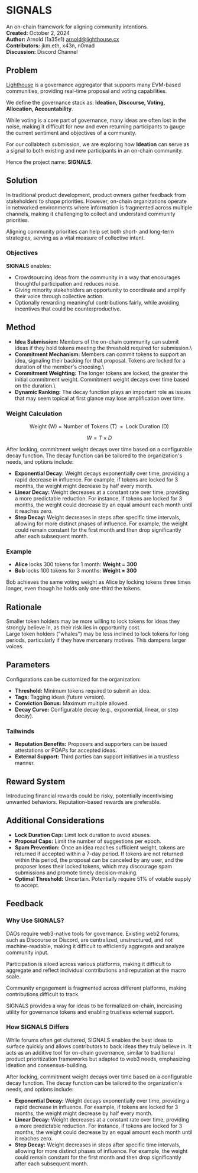 # SIGNALS

An on-chain framework for aligning community intentions.\
**Created:** October 2, 2024\
**Author:** Arnold (1a35e1) [arnold@lighthouse.cx](mailto\:arnold@lighthouse.cx)\
**Contributors:** jkm.eth, x43n, n0mad\
**Discussion:** Discord Channel

## Problem

[Lighthouse](https://lighthouse.cx) is a governance aggregator that supports many EVM-based communities, providing real-time proposal and voting capabilities.

We define the governance stack as: **Ideation, Discourse, Voting, Allocation, Accountability**.

While voting is a core part of governance, many ideas are often lost in the noise, making it difficult for new and even returning participants to gauge the current sentiment and objectives of a community.

For our collabtech submission, we are exploring how **Ideation** can serve as a signal to both existing and new participants in an on-chain community.

Hence the project name: **SIGNALS**.

## Solution

In traditional product development, product owners gather feedback from stakeholders to shape priorities. However, on-chain organizations operate in networked environments where information is fragmented across multiple channels, making it challenging to collect and understand community priorities.

Aligning community priorities can help set both short- and long-term strategies, serving as a vital measure of collective intent.

### Objectives

**SIGNALS** enables:

- Crowdsourcing ideas from the community in a way that encourages thoughtful participation and reduces noise.
- Giving minority stakeholders an opportunity to coordinate and amplify their voice through collective action.
- Optionally rewarding meaningful contributions fairly, while avoiding incentives that could be counterproductive.

## Method

* **Idea Submission:** Members of the on-chain community can submit ideas if they hold tokens meeting the threshold required for submission.\
* **Commitment Mechanism:** Members can commit tokens to support an idea, signaling their backing for that proposal. Tokens are locked for a duration of the member's choosing.\
* **Commitment Weighting:** The longer tokens are locked, the greater the initial commitment weight. Commitment weight decays over time based on the duration.\
* **Dynamic Ranking:** The decay function plays an important role as issues that may seem topical at first glance may lose amplification over time.

### Weight Calculation

$$
\text{Weight (W) = Number of Tokens (T) } \times \text{ Lock Duration (D)}
$$

$$
W = T \times D
$$

After locking, commitment weight decays over time based on a configurable decay function. The decay function can be tailored to the organization's needs, and options include:

- **Exponential Decay:** Weight decays exponentially over time, providing a rapid decrease in influence. For example, if tokens are locked for 3 months, the weight might decrease by half every month.
- **Linear Decay:** Weight decreases at a constant rate over time, providing a more predictable reduction. For instance, if tokens are locked for 3 months, the weight could decrease by an equal amount each month until it reaches zero.
- **Step Decay:** Weight decreases in steps after specific time intervals, allowing for more distinct phases of influence. For example, the weight could remain constant for the first month and then drop significantly after each subsequent month.

### Example

- **Alice** locks 300 tokens for 1 month: **Weight = 300**
- **Bob** locks 100 tokens for 3 months: **Weight = 300**

Bob achieves the same voting weight as Alice by locking tokens three times longer, even though he holds only one-third the tokens.

## Rationale

Smaller token holders may be more willing to lock tokens for ideas they strongly believe in, as their risk lies in opportunity cost.\
Large token holders ("whales") may be less inclined to lock tokens for long periods, particularly if they have mercenary motives. This dampens larger voices.

## Parameters

Configurations can be customized for the organization:

- **Threshold:** Minimum tokens required to submit an idea.
- **Tags:** Tagging ideas (future version).
- **Conviction Bonus:** Maximum multiple allowed.
- **Decay Curve:** Configurable decay (e.g., exponential, linear, or step decay).

### Tailwinds

- **Reputation Benefits:** Proposers and supporters can be issued attestations or POAPs for accepted ideas.
- **External Support:** Third parties can support initiatives in a trustless manner.

## Reward System

Introducing financial rewards could be risky, potentially incentivising unwanted behaviors. Reputation-based rewards are preferable.

## Additional Considerations

- **Lock Duration Cap:** Limit lock duration to avoid abuses.
- **Proposal Caps:** Limit the number of suggestions per epoch.
- **Spam Prevention:** Once an idea reaches sufficient weight, tokens are returned if accepted within a 7-day period. If tokens are not returned within this period, the proposal can be canceled by any user, and the proposer loses their locked tokens, which may discourage spam submissions and promote timely decision-making.
- **Optimal Threshold:** Uncertain. Potentially require 51% of votable supply to accept.

## Feedback

### Why Use SIGNALS?

DAOs require web3-native tools for governance. Existing web2 forums, such as Discourse or Discord, are centralized, unstructured, and not machine-readable, making it difficult to efficiently aggregate and analyze community input.

Participation is siloed across various platforms, making it difficult to aggregate and reflect individual contributions and reputation at the macro scale.

Community engagement is fragmented across different platforms, making contributions difficult to track.

SIGNALS provides a way for ideas to be formalized on-chain, increasing utility for governance tokens and enabling trustless external support.

### How SIGNALS Differs

While forums often get cluttered, SIGNALS enables the best ideas to surface quickly and allows contributors to back ideas they truly believe in. It acts as an additive tool for on-chain governance, similar to traditional product prioritization frameworks but adapted to web3 needs, emphasizing ideation and consensus-building.

After locking, commitment weight decays over time based on a configurable decay function. The decay function can be tailored to the organization's needs, and options include:

- **Exponential Decay:** Weight decays exponentially over time, providing a rapid decrease in influence. For example, if tokens are locked for 3 months, the weight might decrease by half every month.
- **Linear Decay:** Weight decreases at a constant rate over time, providing a more predictable reduction. For instance, if tokens are locked for 3 months, the weight could decrease by an equal amount each month until it reaches zero.
- **Step Decay:** Weight decreases in steps after specific time intervals, allowing for more distinct phases of influence. For example, the weight could remain constant for the first month and then drop significantly after each subsequent month.


